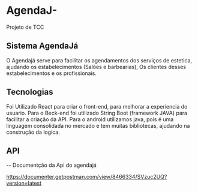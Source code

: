 # AgendaJ-
Projeto de TCC

## Sistema AgendaJá

O Agendajá serve para facilitar os agendamentos dos serviços de 
estetica, ajudando os estabelecimentos (Salões e barbearias), 
Os clientes desses estabelecimentos e os profissionais.

## Tecnologias

Foi Utilizado React para criar o front-end, para melhorar a experiencia do usuario.
Para o Beck-end foi utilizado String Boot (framework JAVA) para facilitar a criação da API.
Para o android utilizamos java, pois é uma linguagem consolidada no mercado e tem muitas bibliotecas, ajudando na construção da logica.

## API
-- Documentção da Api do agendajá

https://documenter.getpostman.com/view/8466334/SVzuc2UQ?version=latest
